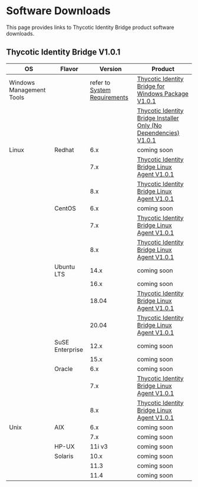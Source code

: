 [title]: # (Software Downloads)
[tags]: # (links)
[priority]: # (3)
# Software Downloads

This page provides links to Thycotic Identity Bridge product software downloads.

## Thycotic Identity Bridge V1.0.1

| OS | Flavor | Version | Product |
| ----- | ----- | ----- | ----- |
| Windows Management Tools | | refer to [System Requirements](index.md#windows__amp__active_directory_requirements) | [Thycotic Identity Bridge for Windows Package V1.0.1](https://tmsnuget.thycotic.com/software/IdBridge/ThycoticIdentityBridge_x64_v1.0.95.0.exe) |
| | | | [Thycotic Identity Bridge Installer Only (No Dependencies) V1.0.1](https://tmsnuget.thycotic.com/software/IdBridge/ADBridge.Installer_x64_v1.0.95.0.msi) |
| Linux | Redhat | 6.x | coming soon |
| | | 7.x | [Thycotic Identity Bridge Linux Agent V1.0.1](https://tmsnuget.thycotic.com/software/IdBridge/centos7/pmagent_x86_64_v1.0.1.rpm) |
| | | 8.x | [Thycotic Identity Bridge Linux Agent V1.0.1](https://tmsnuget.thycotic.com/software/IdBridge/centos8/pmagent_x86_64_v1.0.1.rpm) |
| | CentOS | 6.x | coming soon |
| | | 7.x | [Thycotic Identity Bridge Linux Agent V1.0.1](https://tmsnuget.thycotic.com/software/IdBridge/centos7/pmagent_x86_64_v1.0.1.rpm) |
| | | 8.x | [Thycotic Identity Bridge Linux Agent V1.0.1](https://tmsnuget.thycotic.com/software/IdBridge/centos8/pmagent_x86_64_v1.0.1.rpm) |
| | Ubuntu LTS | 14.x | coming soon |
| | | 16.x | coming soon |
| | | 18.04 | [Thycotic Identity Bridge Linux Agent V1.0.1](https://tmsnuget.thycotic.com/software/IdBridge/ubuntu18/pmagent_x86_64_v1.0.1.deb) |
| | | 20.04 | [Thycotic Identity Bridge Linux Agent V1.0.1](https://tmsnuget.thycotic.com/software/IdBridge/ubuntu20/pmagent_x86_64_v1.0.1.deb) |
| | SuSE Enterprise | 12.x | coming soon |
| | | 15.x | coming soon |
| | Oracle | 6.x | coming soon |
| | | 7.x | [Thycotic Identity Bridge Linux Agent V1.0.1](https://tmsnuget.thycotic.com/software/IdBridge/centos7/pmagent_x86_64_v1.0.1.rpm) |
| | | 8.x | [Thycotic Identity Bridge Linux Agent V1.0.1](https://tmsnuget.thycotic.com/software/IdBridge/centos8/pmagent_x86_64_v1.0.1.rpm) |
| Unix | AIX | 6.x | coming soon |
| | | 7.x | coming soon |
| | HP-UX | 11i v3 | coming soon |
| | Solaris | 10.x | coming soon |
| | | 11.3 | coming soon |
| | | 11.4 | coming soon |
